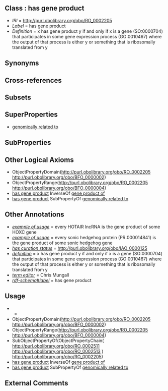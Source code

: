
## Class : has gene product

 * *IRI* = http://purl.obolibrary.org/obo/RO_0002205
 * *Label* = has gene product
 * *Definition* = x has gene product y if and only if x is a gene (SO:0000704) that participates in some gene expression process (GO:0010467) where the output of that process is either y or something that is ribosomally translated from y

## Synonyms


## Cross-references


## Subsets


## SuperProperties

 * [genomically related to](../../RO/30/RO_0002330.md)

## SubProperties


## Other Logical Axioms

 * ObjectPropertyDomain(<http://purl.obolibrary.org/obo/RO_0002205> <http://purl.obolibrary.org/obo/BFO_0000002>)
 * ObjectPropertyRange(<http://purl.obolibrary.org/obo/RO_0002205> <http://purl.obolibrary.org/obo/BFO_0000004>)
 * [has gene product](../../RO/05/RO_0002205.md) InverseOf [gene product of](../../RO/04/RO_0002204.md)
 * [has gene product](../../RO/05/RO_0002205.md) SubPropertyOf [genomically related to](../../RO/30/RO_0002330.md)

## Other Annotations

 * *[example of usage](../../IAO/12/IAO_0000112.md)* = every HOTAIR lncRNA is the gene product of some HOXC gene
 * *[example of usage](../../IAO/12/IAO_0000112.md)* = every sonic hedgehog protein (PR:000014841) is the gene product of some sonic hedgehog gene
 * *[has curation status](../../IAO/14/IAO_0000114.md)* = http://purl.obolibrary.org/obo/IAO_0000125
 * *[definition](../../IAO/15/IAO_0000115.md)* = x has gene product y if and only if x is a gene (SO:0000704) that participates in some gene expression process (GO:0010467) where the output of that process is either y or something that is ribosomally translated from y
 * *[term editor](../../IAO/17/IAO_0000117.md)* = Chris Mungall
 * *[rdf-schema#label](../../el/rdf-schema#label.md)* = has gene product

## Usage

 * -
 * ObjectPropertyDomain(<http://purl.obolibrary.org/obo/RO_0002205> <http://purl.obolibrary.org/obo/BFO_0000002>)
 * ObjectPropertyRange(<http://purl.obolibrary.org/obo/RO_0002205> <http://purl.obolibrary.org/obo/BFO_0000004>)
 * SubObjectPropertyOf(ObjectPropertyChain( <http://purl.obolibrary.org/obo/RO_0002511> <http://purl.obolibrary.org/obo/RO_0002513> ) <http://purl.obolibrary.org/obo/RO_0002205>)
 * [has gene product](../../RO/05/RO_0002205.md) InverseOf [gene product of](../../RO/04/RO_0002204.md)
 * [has gene product](../../RO/05/RO_0002205.md) SubPropertyOf [genomically related to](../../RO/30/RO_0002330.md)

## External Comments

